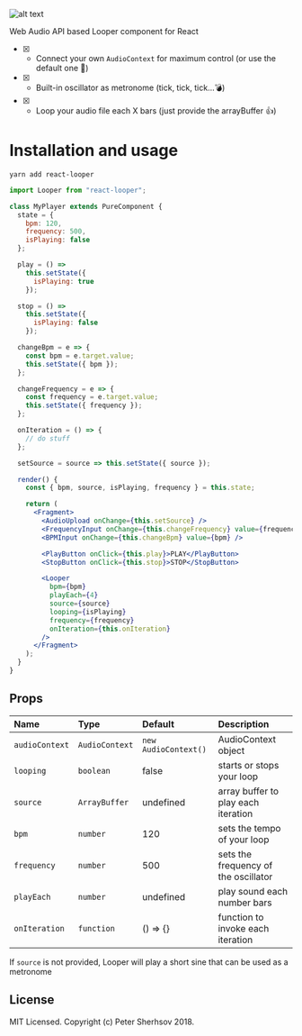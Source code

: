 ![alt text](https://user-images.githubusercontent.com/16524839/44939852-1c368b80-ad91-11e8-8e8f-d15a196f4c2e.png)

Web Audio API based Looper component for React

- [x] - Connect your own `AudioContext` for maximum control (or use the default one 🤖)
- [x] - Built-in oscillator as metronome (tick, tick, tick...💣)
- [x] - Loop your audio file each X bars (just provide the arrayBuffer 👍)

# Installation and usage

```
yarn add react-looper
```

```jsx
import Looper from "react-looper";

class MyPlayer extends PureComponent {
  state = {
    bpm: 120,
    frequency: 500,
    isPlaying: false
  };

  play = () =>
    this.setState({
      isPlaying: true
    });

  stop = () =>
    this.setState({
      isPlaying: false
    });

  changeBpm = e => {
    const bpm = e.target.value;
    this.setState({ bpm });
  };

  changeFrequency = e => {
    const frequency = e.target.value;
    this.setState({ frequency });
  };

  onIteration = () => {
    // do stuff
  };

  setSource = source => this.setState({ source });

  render() {
    const { bpm, source, isPlaying, frequency } = this.state;

    return (
      <Fragment>
        <AudioUpload onChange={this.setSource} />
        <FrequencyInput onChange={this.changeFrequency} value={frequency} />
        <BPMInput onChange={this.changeBpm} value={bpm} />

        <PlayButton onClick={this.play}>PLAY</PlayButton>
        <StopButton onClick={this.stop}>STOP</StopButton>

        <Looper
          bpm={bpm}
          playEach={4}
          source={source}
          looping={isPlaying}
          frequency={frequency}
          onIteration={this.onIteration}
        />
      </Fragment>
    );
  }
}
```

## Props

| Name           | Type           | Default              | Description                          |
| :------------- | :------------- | :------------------- | :----------------------------------- |
| `audioContext` | `AudioContext` | `new AudioContext()` | AudioContext object                  |
| `looping`      | `boolean`      | false                | starts or stops your loop            |
| `source`       | `ArrayBuffer`  | undefined            | array buffer to play each iteration  |
| `bpm`          | `number`       | 120                  | sets the tempo of your loop          |
| `frequency`    | `number`       | 500                  | sets the frequency of the oscillator |
| `playEach`     | `number`       | undefined            | play sound each number bars          |
| `onIteration`  | `function`     | () => {}             | function to invoke each iteration    |

If `source` is not provided, Looper will play a short sine that can be used as a metronome

## License

MIT Licensed. Copyright (c) Peter Sherhsov 2018.
